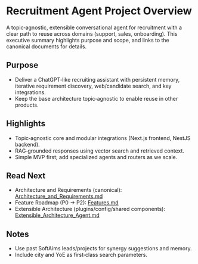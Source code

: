 # Recruitment Agent Project Overview

A topic‑agnostic, extensible conversational agent for recruitment with a clear path to reuse across domains (support, sales, onboarding). This executive summary highlights purpose and scope, and links to the canonical documents for details.

## Purpose

- Deliver a ChatGPT‑like recruiting assistant with persistent memory, iterative requirement discovery, web/candidate search, and key integrations.
- Keep the base architecture topic‑agnostic to enable reuse in other products.

## Highlights

- Topic‑agnostic core and modular integrations (Next.js frontend, NestJS backend).
- RAG‑grounded responses using vector search and retrieved context.
- Simple MVP first; add specialized agents and routers as we scale.

## Read Next

- Architecture and Requirements (canonical): [Architecture_and_Requirements.md](./Architecture_and_Requirements.md)
- Feature Roadmap (P0 → P2): [Features.md](./Features.md)
- Extensible Architecture (plugins/config/shared components): [Extensible_Architecture_Agent.md](./Extensible_Architecture_Agent.md)

## Notes

- Use past SoftAims leads/projects for synergy suggestions and memory.
- Include city and YoE as first‑class search parameters.
